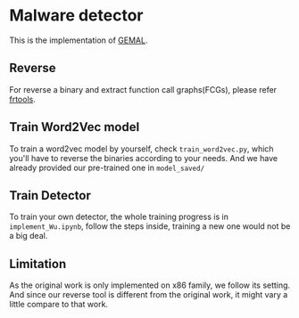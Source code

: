 # Malware detector
This is the implementation of [GEMAL](https://link.springer.com/article/10.1007/s00521-021-06808-8).

## Reverse
For reverse a binary and extract function call graphs(FCGs), please refer [frtools](https://github.com/bboyleonp666/frtools).

## Train Word2Vec model
To train a word2vec model by yourself, check `train_word2vec.py`, which you'll have to reverse the binaries according to your needs. And we have already provided our pre-trained one in `model_saved/`

## Train Detector
To train your own detector, the whole training progress is in `implement_Wu.ipynb`, follow the steps inside, training a new one would not be a big deal.

## Limitation
As the original work is only implemented on x86 family, we follow its setting. And since our reverse tool is different from the original work, it might vary a little compare to that work.